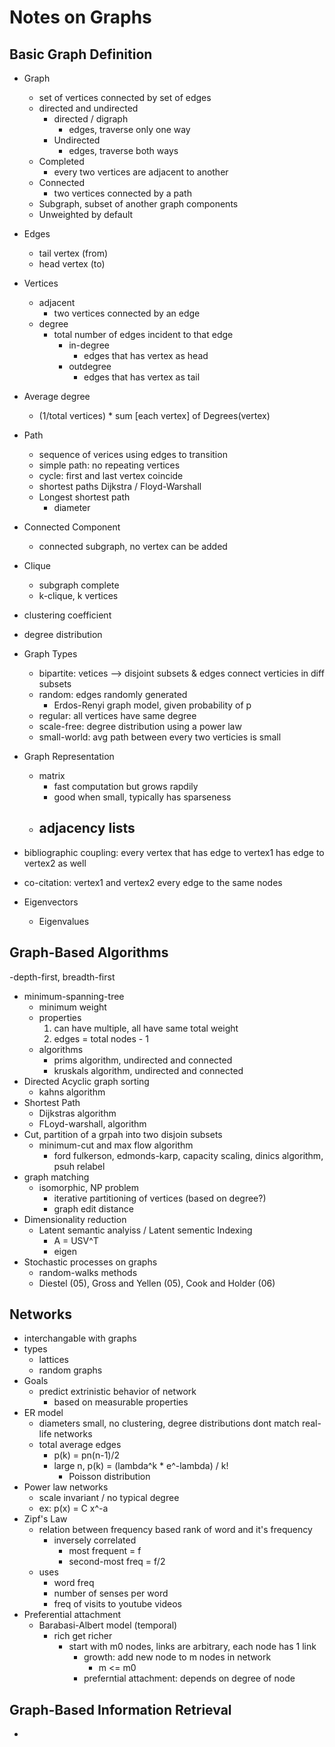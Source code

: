 # Notes on Graphs

## Basic Graph Definition
- Graph
    - set of vertices connected by set of edges
    - directed and undirected
        - directed / digraph
            - edges, traverse only one way
        - Undirected
            - edges, traverse both ways
    - Completed
        - every two vertices are adjacent to another
    - Connected
        - two vertices connected by a path
    - Subgraph, subset of another graph components
    - Unweighted by default
- Edges 
    - tail vertex (from)
    - head vertex (to)
    
- Vertices
    - adjacent
        - two vertices connected by an edge
    - degree
        - total number of edges incident to that edge
            - in-degree
                - edges that has vertex as head
            - outdegree
                - edges that has vertex as tail
- Average degree 
    - (1/total vertices) * sum [each vertex] of Degrees(vertex)
- Path
    - sequence of verices using edges to transition
    - simple path:  no repeating vertices
    - cycle:  first and last vertex coincide
    - shortest paths
         Dijkstra / Floyd-Warshall
    -  Longest shortest path
        - diameter
- Connected Component
    - connected subgraph, no vertex can be added
- Clique
    - subgraph complete
    - k-clique, k vertices
- clustering coefficient
- degree distribution
- Graph Types   
    - bipartite: vetices --> disjoint subsets & edges connect verticies in diff subsets
    - random: edges randomly generated
        - Erdos-Renyi graph model, given probability of p
    - regular: all vertices have same degree
    - scale-free: degree distribution using a power law 
    - small-world: avg path between every two verticies is small
- Graph Representation
    - matrix
        - fast computation but grows rapdily
        - good when small, typically has sparseness
    - adjacency lists
        - 

- bibliographic  coupling: every vertex that has edge to vertex1 has edge to vertex2 as well
- co-citation: vertex1 and vertex2 every edge to the same nodes
- Eigenvectors
    - Eigenvalues
## Graph-Based Algorithms
-depth-first, breadth-first
- minimum-spanning-tree
    - minimum weight
    - properties
        1) can have multiple, all have same total weight
        2) edges = total nodes - 1
    - algorithms
        - prims algorithm, undirected and connected
        - kruskals algorithm, undirected and connected
- Directed Acyclic graph sorting
    - kahns algorithm 
- Shortest Path
    - Dijkstras algorithm
    - FLoyd-warshall, algorithm 
- Cut, partition of a grpah into two disjoin subsets
    - minimum-cut and max flow algorithm
        - ford fulkerson, edmonds-karp, capacity scaling, dinics algorithm, psuh relabel
- graph matching
    - isomorphic, NP problem
        - iterative partitioning of vertices (based on degree?)
        - graph edit distance
- Dimensionality reduction
    - Latent semantic analyiss / Latent sementic Indexing
        - A =  USV^T
        - eigen
- Stochastic processes on graphs
    - random-walks methods
    - Diestel (05), Gross and Yellen (05), Cook and Holder (06)

## Networks
- interchangable with graphs
- types
    - lattices
    - random graphs
- Goals
    - predict extrinistic behavior of network 
        - based on measurable properties
- ER model
    - diameters small, no clustering, degree distributions dont match real-life networks
    - total average edges
        - p(k) = pn(n-1)/2
        - large n, p(k) = (lambda^k * e^-lambda) / k!
            - Poisson distribution
- Power law networks
    - scale invariant / no typical degree
    - ex:  p(x) = C x^-a
- Zipf's Law
    - relation between frequency based rank of word and it's frequency
        - inversely correlated
            - most frequent = f
            - second-most freq = f/2
    - uses
        - word freq
        - number of senses per word
        - freq of visits to youtube videos
- Preferential attachment
    - Barabasi-Albert model (temporal)
        - rich get richer
            - start with m0 nodes, links are arbitrary, each node has 1 link
                - growth: add new node to m nodes in network
                    - m <= m0
                - preferntial attachment: depends on degree of node

## Graph-Based Information Retrieval
- 